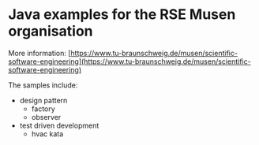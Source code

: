 # Java examples for the RSE Musen organisation

More information: [https://www.tu-braunschweig.de/musen/scientific-software-engineering](https://www.tu-braunschweig.de/musen/scientific-software-engineering)


The samples include:
- design pattern
    - factory 
    - observer
- test driven development
    - hvac kata

    